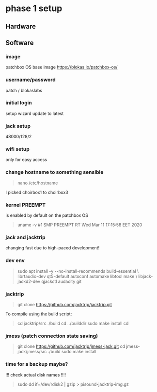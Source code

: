 
# phase 1 setup

## Hardware
## Software

 
### image
patchbox OS base image https://blokas.io/patchbox-os/
 
### username/password
patch / blokaslabs
 
### initial login
setup wizard
update to latest
 
### jack setup
48000/128/2
 
### wifi setup
only for easy access
 
### change hostname to something sensible
> nano /etc/hostname

I picked choirbox1 to choirbox3

### kernel PREEMPT
is enabled by default on the patchbox OS

> uname -v 
> #1 SMP PREEMPT RT Wed Mar 11 17:15:58 EET 2020
 
### jack and jacktrip
changing fast due to high-paced development!

### dev env
> sudo apt install -y --no-install-recommends build-essential \ 
> librtaudio-dev qt5-default autoconf automake libtool make \ 
> libjack-jackd2-dev qjackctl audacity git

### jacktrip
> git clone https://github.com/jacktrip/jacktrip.git

To compile using the build script:
> cd jacktrip/src
> ./build
> cd ../builddir
> sudo make install
> cd

### jmess (patch connection state saving)

> git clone https://github.com/jacktrip/jmess-jack.git
> cd jmess-jack/jmess/src
> ./build
> sudo make install

### time for a backup maybe?

!!! check actual disk names !!!!

> sudo dd if=/dev/rdisk2 | gzip > pisound-jacktrip-img.gz
 

 

 
 
 

